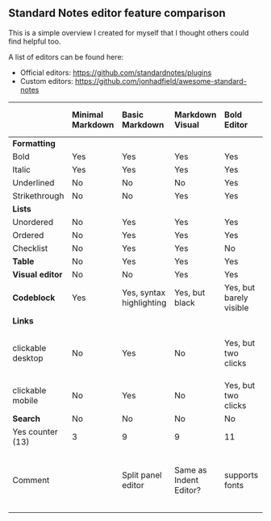 ## Standard Notes editor feature comparison

This is a simple overview I created for myself that I thought others could find helpful too.

A list of editors can be found here:
- Official editors: https://github.com/standardnotes/plugins
- Custom editors: https://github.com/jonhadfield/awesome-standard-notes

| | **Minimal Markdown** | **Basic Markdown** | **Markdown Visual** | **Bold Editor** | **[Scratch Editor](https://dylanonelson.github.io/sn-scratch-editor/)** | **[Nimble Editor](https://hub.darcs.net/jandrew/sn-nimble-editor)** | **[Append Editor](https://github.com/theodorechu/append-editor)** | **[Rich Markdown](https://github.com/arturolinares/sn-rme)** | **[TUI Markdown Editor](https://github.com/MortalHappiness/sn-tui.editor)** | **[Quill Editor](https://github.com/nienow/sn-quill)** |
| :- | :- | :- | :- | :- | :- | :- | :- | :- | :- | :- |
| **Formatting** | | | | | | | | | |
| Bold | Yes | Yes | Yes | Yes | Yes | Yes | Yes | Yes | Yes | Yes |
| Italic | Yes | Yes | Yes | Yes | Yes | No | Yes | Yes | Yes | Yes |
| Underlined | No | No | No | Yes | No | No | No | No | No | Yes |
| Strikethrough | No | No | Yes | Yes | No | No | Yes | No | Yes | Yes |
| **Lists** | | | | | | | | | | |
| Unordered | No | Yes | Yes | Yes | Yes | Yes | Yes | Yes | Yes | Yes |
| Ordered | No | Yes | Yes | Yes | Yes | Yes | Yes | Yes | Yes | Yes |
| Checklist | No | Yes | Yes | No | Yes | No | Yes | Yes | Yes | Yes |
| **Table** | No | Yes | Yes | Yes | No | No | Yes | Yes | Yes | No |
| **Visual editor** | No | No | Yes | Yes | Yes | No | No | Yes | Yes | Yes |
| **Codeblock** | Yes | Yes, syntax highlighting | Yes, but black | Yes, but barely visible | Yes | Yes | Yes, syntax highlight | Yes, but ugly | Yes, syntax highlight | Yes, syntax highlight |
| **Links** | | | | | | | | | | |
| clickable desktop | No | Yes | No | Yes, but two clicks | Yes, but two clicks | Yes | crashes the note | Yes | No, crashes note | Yes, two clicks and requires `https://` |
| clickable mobile | No | Yes | No | Yes, but two clicks | Yes, but two clicks | No | crashes the note | Yes | No | Yes |
| **Search** | No | No | No | No | No | Yes | No | No | No | No |
| Yes counter (13) | 3 | 9 | 9 | 11 | 9 | 6 | 8 | 10 | 9 | 11 |
| Comment | | Split panel editor | Same as Indent Editor? | supports fonts | | | Beta | Buggy, adding an elements sometimes removes existing | Split panel editor | |
